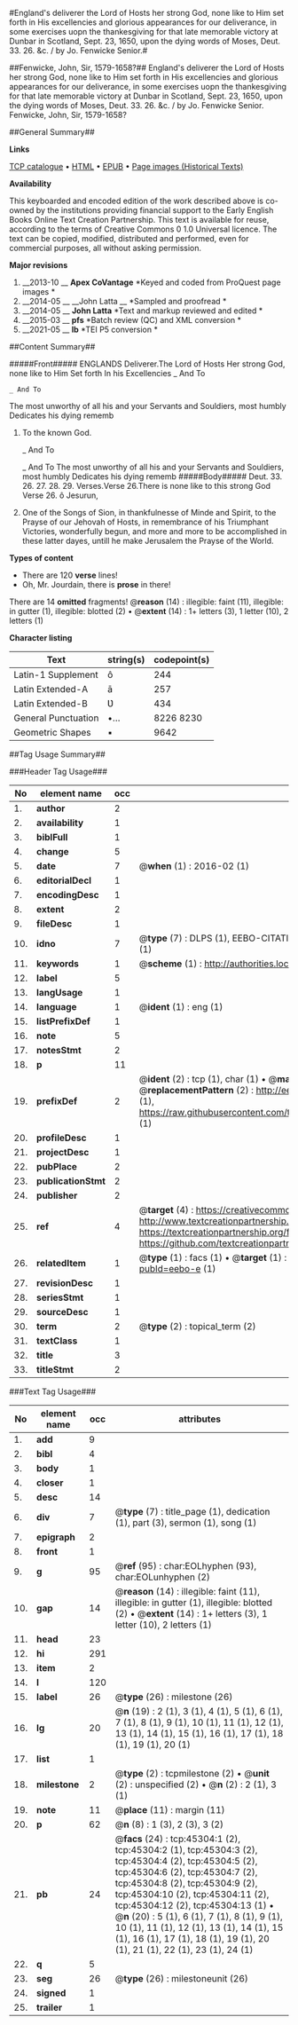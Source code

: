 #England's deliverer the Lord of Hosts her strong God, none like to Him set forth in His excellencies and glorious appearances for our deliverance, in some exercises uopn the thankesgiving for that late memorable victory at Dunbar in Scotland, Sept. 23, 1650, upon the dying words of Moses, Deut. 33. 26. &c. / by Jo. Fenwicke Senior.#

##Fenwicke, John, Sir, 1579-1658?##
England's deliverer the Lord of Hosts her strong God, none like to Him set forth in His excellencies and glorious appearances for our deliverance, in some exercises uopn the thankesgiving for that late memorable victory at Dunbar in Scotland, Sept. 23, 1650, upon the dying words of Moses, Deut. 33. 26. &c. / by Jo. Fenwicke Senior.
Fenwicke, John, Sir, 1579-1658?

##General Summary##

**Links**

[TCP catalogue](http://www.ota.ox.ac.uk/tcp/)  • 
[HTML](http://tei.it.ox.ac.uk/tcp/Texts-HTML/free/A41/A41153.html)  • 
[EPUB](http://tei.it.ox.ac.uk/tcp/Texts-EPUB/free/A41/A41153.epub) • 
[Page images (Historical Texts)](https://historicaltexts.jisc.ac.uk/eebo-10590470e)

**Availability**

This keyboarded and encoded edition of the work described above is co-owned by the
    institutions providing financial support to the Early English Books Online Text Creation
    Partnership. This text is available for reuse, according to the terms of  Creative Commons 0 1.0 Universal
    licence. The text can be copied, modified, distributed and performed, even for commercial
    purposes, all without asking permission.

**Major revisions**

1. __2013-10 __ __Apex CoVantage__ *Keyed and coded from ProQuest page images *
1. __2014-05 __ __John Latta __ *Sampled and proofread *
1. __2014-05 __ __John Latta__ *Text and markup reviewed and edited *
1. __2015-03 __ __pfs__ *Batch review (QC) and XML conversion *
1. __2021-05 __ __lb__ *TEI P5 conversion *

##Content Summary##

#####Front#####
ENGLANDS Deliverer.The Lord of Hosts Her strong God, none like to Him Set forth In his Excellencies 
    _ And To

    _ And To
The most unworthy of all his and your Servants and Souldiers, most humbly Dedicates his dying rememb
1. To the known God.

    _ And To

    _ And To
The most unworthy of all his and your Servants and Souldiers, most humbly Dedicates his dying rememb
#####Body#####
Deut. 33. 26. 27. 28. 29. Verses.Verse 26.There is none like to this strong God Verse 26. ô Jesurun,
1. One of the Songs of Sion, in thankfulnesse of Minde and Spirit, to the Prayse of our Jehovah of Hosts, in remembrance of his Triumphant Victories, wonderfully begun, and more and more to be accomplished in these latter dayes, untill he make Jerusalem the Prayse of the World.

**Types of content**

  * There are 120 **verse** lines!
  * Oh, Mr. Jourdain, there is **prose** in there!

There are 14 **omitted** fragments! 
 @__reason__ (14) : illegible: faint (11), illegible: in gutter (1), illegible: blotted (2)  •  @__extent__ (14) : 1+ letters (3), 1 letter (10), 2 letters (1)

**Character listing**


|Text|string(s)|codepoint(s)|
|---|---|---|
|Latin-1 Supplement|ô|244|
|Latin Extended-A|ā|257|
|Latin Extended-B|Ʋ|434|
|General Punctuation|•…|8226 8230|
|Geometric Shapes|▪|9642|

##Tag Usage Summary##

###Header Tag Usage###

|No|element name|occ|attributes|
|---|---|---|---|
|1.|__author__|2||
|2.|__availability__|1||
|3.|__biblFull__|1||
|4.|__change__|5||
|5.|__date__|7| @__when__ (1) : 2016-02 (1)|
|6.|__editorialDecl__|1||
|7.|__encodingDesc__|1||
|8.|__extent__|2||
|9.|__fileDesc__|1||
|10.|__idno__|7| @__type__ (7) : DLPS (1), EEBO-CITATION (1), VID (1), EEBO-PROQUEST (1), STC (2), OCLC (1)|
|11.|__keywords__|1| @__scheme__ (1) : http://authorities.loc.gov/ (1)|
|12.|__label__|5||
|13.|__langUsage__|1||
|14.|__language__|1| @__ident__ (1) : eng (1)|
|15.|__listPrefixDef__|1||
|16.|__note__|5||
|17.|__notesStmt__|2||
|18.|__p__|11||
|19.|__prefixDef__|2| @__ident__ (2) : tcp (1), char (1)  •  @__matchPattern__ (2) : ([0-9\-]+):([0-9IVX]+) (1), (.+) (1)  •  @__replacementPattern__ (2) : http://eebo.chadwyck.com/downloadtiff?vid=$1&page=$2 (1), https://raw.githubusercontent.com/textcreationpartnership/Texts/master/tcpchars.xml#$1 (1)|
|20.|__profileDesc__|1||
|21.|__projectDesc__|1||
|22.|__pubPlace__|2||
|23.|__publicationStmt__|2||
|24.|__publisher__|2||
|25.|__ref__|4| @__target__ (4) : https://creativecommons.org/publicdomain/zero/1.0/ (1), http://www.textcreationpartnership.org/docs/. (1), https://textcreationpartnership.org/faq/#faq05 (1), https://github.com/textcreationpartnership (1)|
|26.|__relatedItem__|1| @__type__ (1) : facs (1)  •  @__target__ (1) : https://data.historicaltexts.jisc.ac.uk/view?pubId=eebo-e (1)|
|27.|__revisionDesc__|1||
|28.|__seriesStmt__|1||
|29.|__sourceDesc__|1||
|30.|__term__|2| @__type__ (2) : topical_term (2)|
|31.|__textClass__|1||
|32.|__title__|3||
|33.|__titleStmt__|2||


###Text Tag Usage###

|No|element name|occ|attributes|
|---|---|---|---|
|1.|__add__|9||
|2.|__bibl__|4||
|3.|__body__|1||
|4.|__closer__|1||
|5.|__desc__|14||
|6.|__div__|7| @__type__ (7) : title_page (1), dedication (1), part (3), sermon (1), song (1)|
|7.|__epigraph__|2||
|8.|__front__|1||
|9.|__g__|95| @__ref__ (95) : char:EOLhyphen (93), char:EOLunhyphen (2)|
|10.|__gap__|14| @__reason__ (14) : illegible: faint (11), illegible: in gutter (1), illegible: blotted (2)  •  @__extent__ (14) : 1+ letters (3), 1 letter (10), 2 letters (1)|
|11.|__head__|23||
|12.|__hi__|291||
|13.|__item__|2||
|14.|__l__|120||
|15.|__label__|26| @__type__ (26) : milestone (26)|
|16.|__lg__|20| @__n__ (19) : 2 (1), 3 (1), 4 (1), 5 (1), 6 (1), 7 (1), 8 (1), 9 (1), 10 (1), 11 (1), 12 (1), 13 (1), 14 (1), 15 (1), 16 (1), 17 (1), 18 (1), 19 (1), 20 (1)|
|17.|__list__|1||
|18.|__milestone__|2| @__type__ (2) : tcpmilestone (2)  •  @__unit__ (2) : unspecified (2)  •  @__n__ (2) : 2 (1), 3 (1)|
|19.|__note__|11| @__place__ (11) : margin (11)|
|20.|__p__|62| @__n__ (8) : 1 (3), 2 (3), 3 (2)|
|21.|__pb__|24| @__facs__ (24) : tcp:45304:1 (2), tcp:45304:2 (1), tcp:45304:3 (2), tcp:45304:4 (2), tcp:45304:5 (2), tcp:45304:6 (2), tcp:45304:7 (2), tcp:45304:8 (2), tcp:45304:9 (2), tcp:45304:10 (2), tcp:45304:11 (2), tcp:45304:12 (2), tcp:45304:13 (1)  •  @__n__ (20) : 5 (1), 6 (1), 7 (1), 8 (1), 9 (1), 10 (1), 11 (1), 12 (1), 13 (1), 14 (1), 15 (1), 16 (1), 17 (1), 18 (1), 19 (1), 20 (1), 21 (1), 22 (1), 23 (1), 24 (1)|
|22.|__q__|5||
|23.|__seg__|26| @__type__ (26) : milestoneunit (26)|
|24.|__signed__|1||
|25.|__trailer__|1||
